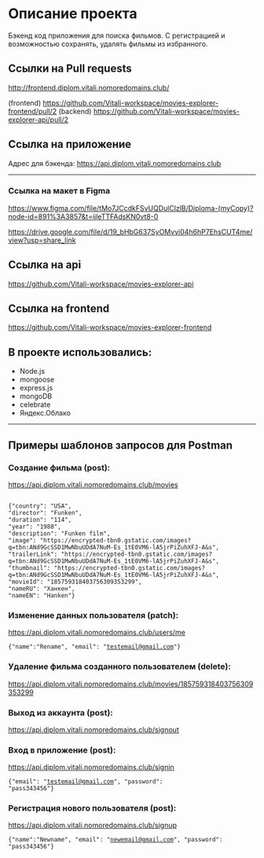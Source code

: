 # Описание проекта
Бэкенд код приложения для поиска фильмов. С регистрацией и возможностью сохранять, удалять фильмы из избранного.

## Ссылки на Pull requests
http://frontend.diplom.vitali.nomoredomains.club/

(frontend) https://github.com/Vitali-workspace/movies-explorer-frontend/pull/2
(backend) https://github.com/Vitali-workspace/movies-explorer-api/pull/2


## Ссылка на приложение
Адрес для бэкенда:  https://api.diplom.vitali.nomoredomains.club

-----

### Ссылка на макет в Figma
https://www.figma.com/file/tMo7JCcdkFSvUQDulClzlB/Diploma-(myCopy)?node-id=891%3A3857&t=ijleTTFAdsKN0vt8-0

https://drive.google.com/file/d/19_bHbG637SyOMvvi04h6hP7EhsCUT4me/view?usp=share_link

## Ссылка на api
https://github.com/Vitali-workspace/movies-explorer-api

## Ссылка на frontend
https://github.com/Vitali-workspace/movies-explorer-frontend


## В проекте использовались:
- Node.js
- mongoose
- express.js
- mongoDB
- celebrate
- Яндекс.Облако

-----

## Примеры шаблонов запросов для Postman

### Создание фильма (post): 
https://api.diplom.vitali.nomoredomains.club/movies

<code>
{"country": "USA",
"director": "Funken",
"duration": "114",
"year": "1988",
"description": "Funken film",
"image": "https://encrypted-tbn0.gstatic.com/images?q=tbn:ANd9GcSSD1MwNbuUDdA7NuM-Es_1tE0VM6-lA5jrPiZuhXFJ-A&s",
"trailerLink": "https://encrypted-tbn0.gstatic.com/images?q=tbn:ANd9GcSSD1MwNbuUDdA7NuM-Es_1tE0VM6-lA5jrPiZuhXFJ-A&s",
"thumbnail": "https://encrypted-tbn0.gstatic.com/images?q=tbn:ANd9GcSSD1MwNbuUDdA7NuM-Es_1tE0VM6-lA5jrPiZuhXFJ-A&s",
"movieId": "185759318403756309353299",
"nameRU": "Ханкен",
"nameEN": "Hanken"}
</code>

### Изменение данных пользователя (patch): 
https://api.diplom.vitali.nomoredomains.club/users/me

<code>{"name":"Rename", "email": "testemail@gmail.com"}</code>

### Удаление фильма созданного пользователем (delete):
https://api.diplom.vitali.nomoredomains.club/movies/185759318403756309353299

### Выход из аккаунта (post):
https://api.diplom.vitali.nomoredomains.club/signout

### Вход в приложение (post): 
https://api.diplom.vitali.nomoredomains.club/signin

<code>{"email": "testemail@gmail.com", "password": "pass343456"}</code>

### Регистрация нового пользователя (post): 
https://api.diplom.vitali.nomoredomains.club/signup

<code>{"name":"Newname", "email": "newemail@gmail.com", "password": "pass343456"}</code>
